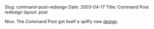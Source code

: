 Slug: command-post-redesign
Date: 2003-04-17
Title: Command Post redesign
layout: post

Nice. The Command Post got itself a spiffy new <a href="http://www.command-post.org/">design</a>.
